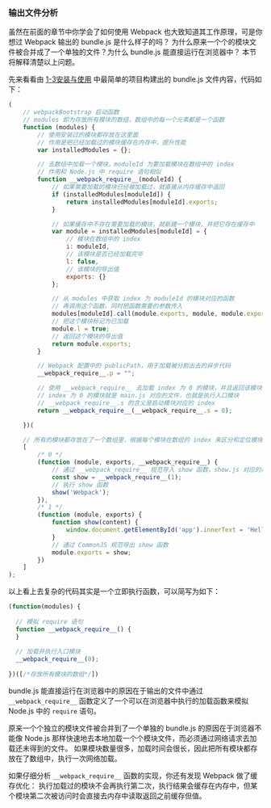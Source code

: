 ### 输出文件分析
虽然在前面的章节中你学会了如何使用 Webpack 也大致知道其工作原理，可是你想过 Webpack 输出的 bundle.js 是什么样子的吗？
为什么原来一个个的模块文件被合并成了一个单独的文件？为什么 bundle.js 能直接运行在浏览器中？
本节将解释清楚以上问题。

先来看看由 [1-3安装与使用](../1入门/1-3安装与使用.md) 中最简单的项目构建出的 bundle.js 文件内容，代码如下：
```js
(
    // webpackBootstrap 启动函数
    // modules 即为存放所有模块的数组，数组中的每一个元素都是一个函数
    function (modules) {
        // 使用安装过的模块都存放在这里面
        // 作用是把已经加载过的模块缓存在内存中，提升性能
        var installedModules = {};

        // 去数组中加载一个模块，moduleId 为要加载模块在数组中的 index
        // 作用和 Node.js 中 require 语句相似
        function __webpack_require__(moduleId) {
            // 如果需要加载的模块已经被加载过，就直接从内存缓存中返回
            if (installedModules[moduleId]) {
                return installedModules[moduleId].exports;
            }

            // 如果缓存中不存在需要加载的模块，就新建一个模块，并把它存在缓存中
            var module = installedModules[moduleId] = {
                // 模块在数组中的 index
                i: moduleId,
                // 该模块是否已经加载完毕
                l: false,
                // 该模块的导出值
                exports: {}
            };

            // 从 modules 中获取 index 为 moduleId 的模块对应的函数
            // 再调用这个函数，同时把函数需要的参数传入
            modules[moduleId].call(module.exports, module, module.exports, __webpack_require__);
            // 把这个模块标记为已加载
            module.l = true;
            // 返回这个模块的导出值
            return module.exports;
        }

        // Webpack 配置中的 publicPath，用于加载被分割出去的异步代码
        __webpack_require__.p = "";

        // 使用 __webpack_require__ 去加载 index 为 0 的模块，并且返回该模块导出的内容
        // index 为 0 的模块就是 main.js 对应的文件，也就是执行入口模块
        // __webpack_require__.s 的含义是启动模块对应的 index
        return __webpack_require__(__webpack_require__.s = 0);

    })(

    // 所有的模块都存放在了一个数组里，根据每个模块在数组的 index 来区分和定位模块
    [
        /* 0 */
        (function (module, exports, __webpack_require__) {
            // 通过 __webpack_require__ 规范导入 show 函数，show.js 对应的模块 index 为 1
            const show = __webpack_require__(1);
            // 执行 show 函数
            show('Webpack');
        }),
        /* 1 */
        (function (module, exports) {
            function show(content) {
                window.document.getElementById('app').innerText = 'Hello,' + content;
            }
            // 通过 CommonJS 规范导出 show 函数
            module.exports = show;
        })
    ]
);
```
以上看上去复杂的代码其实是一个立即执行函数，可以简写为如下：
```js
(function(modules) {
  
  // 模拟 require 语句
  function __webpack_require__() {
  }
  
  // 加载并执行入口模块
  __webpack_require__(0);
  
})([/*存放所有模块的数组*/])
```
bundle.js 能直接运行在浏览器中的原因在于输出的文件中通过 `__webpack_require__` 函数定义了一个可以在浏览器中执行的加载函数来模拟 Node.js 中的 `require` 语句。

原来一个个独立的模块文件被合并到了一个单独的 bundle.js 的原因在于浏览器不能像 Node.js 那样快速地去本地加载一个个模块文件，而必须通过网络请求去加载还未得到的文件。
如果模块数量很多，加载时间会很长，因此把所有模块都存放在了数组中，执行一次网络加载。


如果仔细分析 `__webpack_require__` 函数的实现，你还有发现 Webpack 做了缓存优化：
执行加载过的模块不会再执行第二次，执行结果会缓存在内存中，但某个模块第二次被访问时会直接去内存中读取返回之前缓存但值。
